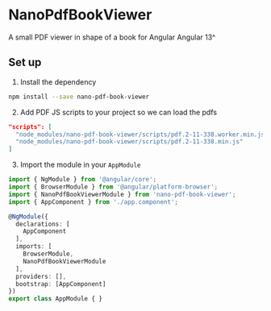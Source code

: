 # NanoPdfBookViewer

A small PDF viewer in shape of a book for Angular Angular 13^


## Set up

1. Install the dependency
```bash
npm install --save nano-pdf-book-viewer
```

2. Add PDF JS scripts to your project so we can load the pdfs
```json
"scripts": [
  "node_modules/nano-pdf-book-viewer/scripts/pdf.2-11-338.worker.min.js",
  "node_modules/nano-pdf-book-viewer/scripts/pdf.2-11-338.min.js"
]
```

3. Import the module in your `AppModule`

```typescript
import { NgModule } from '@angular/core';
import { BrowserModule } from '@angular/platform-browser';
import { NanoPdfBookViewerModule } from 'nano-pdf-book-viewer';
import { AppComponent } from './app.component';

@NgModule({
  declarations: [
    AppComponent
  ],
  imports: [
    BrowserModule,
    NanoPdfBookViewerModule
  ],
  providers: [],
  bootstrap: [AppComponent]
})
export class AppModule { }
```
